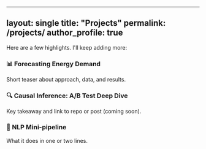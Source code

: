 
---
layout: single
title: "Projects"
permalink: /projects/
author_profile: true
---

Here are a few highlights. I'll keep adding more:

### 📊 Forecasting Energy Demand
Short teaser about approach, data, and results.

### 🔍 Causal Inference: A/B Test Deep Dive
Key takeaway and link to repo or post (coming soon).

### 🤖 NLP Mini-pipeline
What it does in one or two lines.

